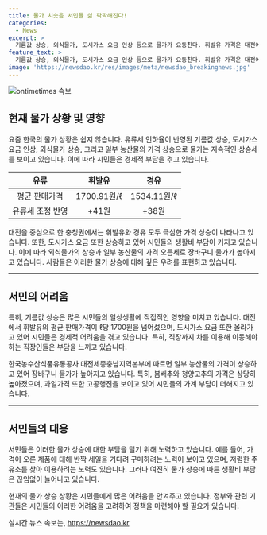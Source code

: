 ```yaml
---
title: 물가 치솟음 서민들 삶 팍팍해진다!
categories:
  - News
excerpt: >
  기름값 상승, 외식물가, 도시가스 요금 인상 등으로 물가가 요동친다. 휘발유 가격은 대전에서 ℓ당 1700원을 넘어섰고, 유류세 인하가 이뤄지더라도 영향을 받을 것으로 우려된다. 또한, 도시가스 요금 인상과 장마철 채솟값 상승으로 인해 생활비 부담이 늘어나고 외식물가 또한 인상 우려가 있다. 또한, 장바구니 물가도 상슬돼 서민들의 삶에 영향을 미치고 있다.
feature_text: >
  기름값 상승, 외식물가, 도시가스 요금 인상 등으로 물가가 요동친다. 휘발유 가격은 대전에서 ℓ당 1700원을 넘어섰고, 유류세 인하가 이뤄지더라도 영향을 받을 것으로 우려된다. 또한, 도시가스 요금 인상과 장마철 채솟값 상승으로 인해 생활비 부담이 늘어나고 외식물가 또한 인상 우려가 있다. 또한, 장바구니 물가도 상슬돼 서민들의 삶에 영향을 미치고 있다.
image: 'https://newsdao.kr/res/images/meta/newsdao_breakingnews.jpg'
---
```


<p><img src="https://newsdao.kr/res/images/meta/newsdao_breakingnews.jpg" alt="ontimetimes 속보" /></p>

<h2 data-ke-size="size26">현재 물가 상황 및 영향</h2>

<p data-ke-size="size16">요즘 한국의 물가 상황은 쉽지 않습니다. 유류세 인하율이 반영된 기름값 상승, 도시가스 요금 인상, 외식물가 상승, 그리고 일부 농산물의 가격 상승으로 물가는 지속적인 상승세를 보이고 있습니다. 이에 따라 시민들은 경제적 부담을 겪고 있습니다.</p>

<table>
<thead>
<tr>
<th style="text-align: center;">유류</th>
<th style="text-align: center;">휘발유</th>
<th style="text-align: center;">경유</th>
</tr>
</thead>
<tbody>
<tr>
<td style="text-align: center;">평균 판매가격</td>
<td style="text-align: center;">1700.91원/ℓ</td>
<td style="text-align: center;">1534.11원/ℓ</td>
</tr>
<tr>
<td style="text-align: center;">유류세 조정 반영</td>
<td style="text-align: center;">+41원</td>
<td style="text-align: center;">+38원</td>
</tr>
</tbody>
</table>

<p data-ke-size="size16">대전을 중심으로 한 충청권에서는 휘발유와 경유 모두 극심한 가격 상승이 나타나고 있습니다. 또한, 도시가스 요금 또한 상승하고 있어 시민들의 생활비 부담이 커지고 있습니다. 이에 따라 외식물가의 상승과 일부 농산물의 가격 오름세로 장바구니 물가가 높아지고 있습니다. 사람들은 이러한 물가 상승에 대해 깊은 우려를 표현하고 있습니다.</p>

<hr>

<h2 data-ke-size="size26">서민의 어려움</h2>

<p data-ke-size="size16">특히, 기름값 상승은 많은 시민들의 일상생활에 직접적인 영향을 미치고 있습니다. 대전에서 휘발유의 평균 판매가격이 ℓ당 1700원을 넘어섰으며, 도시가스 요금 또한 올라가고 있어 시민들은 경제적 어려움을 겪고 있습니다. 특히, 직장까지 차를 이용해 이동해야 하는 직장인들은 부담을 느끼고 있습니다.</p>

<p data-ke-size="size16">한국농수산식품유통공사 대전세종충남지역본부에 따르면 일부 농산물의 가격이 상승하고 있어 장바구니 물가가 높아지고 있습니다. 특히, 봄배추와 청양고추의 가격은 상당히 높아졌으며, 과일가격 또한 고공행진을 보이고 있어 시민들의 가계 부담이 더해지고 있습니다.</p>

<hr>

<h2 data-ke-size="size26">서민들의 대응</h2>

<p data-ke-size="size16">서민들은 이러한 물가 상승에 대한 부담을 덜기 위해 노력하고 있습니다. 예를 들어, 가격이 오른 제품에 대해 반짝 세일을 기다려 구매하려는 노력이 보이고 있으며, 저렴한 주유소를 찾아 이용하려는 노력도 있습니다. 그러나 여전히 물가 상승에 따른 생활비 부담은 끊임없이 늘어나고 있습니다.</p>

<p data-ke-size="size16">현재의 물가 상승 상황은 시민들에게 많은 어려움을 안겨주고 있습니다. 정부와 관련 기관들은 시민들의 이러한 어려움을 고려하여 정책을 마련해야 할 필요가 있습니다.</p>
실시간 뉴스 속보는, <a href="https://newsdao.kr" rel="dofollow">https://newsdao.kr</a>


